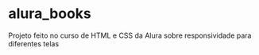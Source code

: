 # alura_books
Projeto feito no curso de HTML e CSS da Alura sobre responsividade para diferentes telas
